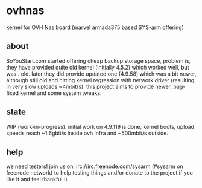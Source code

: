 # ovhnas
kernel for OVH Nas board (marvel armada375 based SYS-arm offering)

## about
SoYouStart.com started offering cheap backup storage space, problem is, they have provided quite old kernel (initially 4.5.2) which worked well, but was.. old. later they did provide updated one (4.9.58) which was a bit newer, although still old and hitting kernel regression with network driver (resulting in very slow uploads ~4mbit/s). this project aims to provide newer, bug-fixed kernel and some system tweaks.

## state
WIP (work-in-progress). initial work on 4.9.119 is done, kernel boots, upload speeds reach ~1.6gbit/s inside ovh infra and ~500mbit/s outside.

## help
we need testers! join us on: irc://irc.freenode.com/sysarm (#sysarm on freenode network) to help testing things and/or donate to the project if you like it and feel thankful :)
